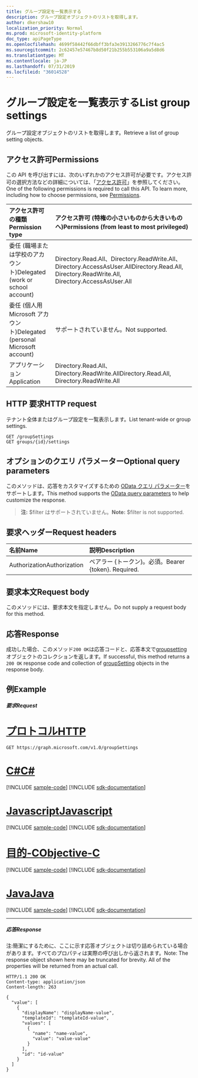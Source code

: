 ```yaml
---
title: グループ設定を一覧表示する
description: グループ設定オブジェクトのリストを取得します。
author: dkershaw10
localization_priority: Normal
ms.prod: microsoft-identity-platform
doc_type: apiPageType
ms.openlocfilehash: 4699f58442f66dbff3bfa3e3913266776c7f4ac5
ms.sourcegitcommit: 2c62457e57467b8d50f21b255b553106a9a5d8d6
ms.translationtype: MT
ms.contentlocale: ja-JP
ms.lasthandoff: 07/31/2019
ms.locfileid: "36014528"
---
```

# <a name="list-group-settings"></a><span data-ttu-id="83e07-103">グループ設定を一覧表示する</span><span class="sxs-lookup"><span data-stu-id="83e07-103">List group settings</span></span>

<span data-ttu-id="83e07-104">グループ設定オブジェクトのリストを取得します。</span><span class="sxs-lookup"><span data-stu-id="83e07-104">Retrieve a list of group setting objects.</span></span>

## <a name="permissions"></a><span data-ttu-id="83e07-105">アクセス許可</span><span class="sxs-lookup"><span data-stu-id="83e07-105">Permissions</span></span>

<span data-ttu-id="83e07-p101">この API を呼び出すには、次のいずれかのアクセス許可が必要です。アクセス許可の選択方法などの詳細については、「[アクセス許可](/graph/permissions-reference)」を参照してください。</span><span class="sxs-lookup"><span data-stu-id="83e07-p101">One of the following permissions is required to call this API. To learn more, including how to choose permissions, see [Permissions](/graph/permissions-reference).</span></span>


|<span data-ttu-id="83e07-108">アクセス許可の種類</span><span class="sxs-lookup"><span data-stu-id="83e07-108">Permission type</span></span>      | <span data-ttu-id="83e07-109">アクセス許可 (特権の小さいものから大きいものへ)</span><span class="sxs-lookup"><span data-stu-id="83e07-109">Permissions (from least to most privileged)</span></span>              |
|:--------------------|:---------------------------------------------------------|
|<span data-ttu-id="83e07-110">委任 (職場または学校のアカウント)</span><span class="sxs-lookup"><span data-stu-id="83e07-110">Delegated (work or school account)</span></span> | <span data-ttu-id="83e07-111">Directory.Read.All、Directory.ReadWrite.All、Directory.AccessAsUser.All</span><span class="sxs-lookup"><span data-stu-id="83e07-111">Directory.Read.All, Directory.ReadWrite.All, Directory.AccessAsUser.All</span></span>    |
|<span data-ttu-id="83e07-112">委任 (個人用 Microsoft アカウント)</span><span class="sxs-lookup"><span data-stu-id="83e07-112">Delegated (personal Microsoft account)</span></span> | <span data-ttu-id="83e07-113">サポートされていません。</span><span class="sxs-lookup"><span data-stu-id="83e07-113">Not supported.</span></span>    |
|<span data-ttu-id="83e07-114">アプリケーション</span><span class="sxs-lookup"><span data-stu-id="83e07-114">Application</span></span> | <span data-ttu-id="83e07-115">Directory.Read.All、Directory.ReadWrite.All</span><span class="sxs-lookup"><span data-stu-id="83e07-115">Directory.Read.All, Directory.ReadWrite.All</span></span> |

## <a name="http-request"></a><span data-ttu-id="83e07-116">HTTP 要求</span><span class="sxs-lookup"><span data-stu-id="83e07-116">HTTP request</span></span>
<!-- { "blockType": "ignored" } -->

<span data-ttu-id="83e07-117">テナント全体またはグループ設定を一覧表示します。</span><span class="sxs-lookup"><span data-stu-id="83e07-117">List tenant-wide or group settings.</span></span>

```http
GET /groupSettings
GET groups/{id}/settings
```
## <a name="optional-query-parameters"></a><span data-ttu-id="83e07-118">オプションのクエリ パラメーター</span><span class="sxs-lookup"><span data-stu-id="83e07-118">Optional query parameters</span></span>
<span data-ttu-id="83e07-119">このメソッドは、応答をカスタマイズするための [OData クエリ パラメーター](/graph/query-parameters)をサポートします。</span><span class="sxs-lookup"><span data-stu-id="83e07-119">This method supports the [OData query parameters](/graph/query-parameters) to help customize the response.</span></span>

><span data-ttu-id="83e07-120">**注:** $filter はサポートされていません。</span><span class="sxs-lookup"><span data-stu-id="83e07-120">**Note:** $filter is not supported.</span></span>

## <a name="request-headers"></a><span data-ttu-id="83e07-121">要求ヘッダー</span><span class="sxs-lookup"><span data-stu-id="83e07-121">Request headers</span></span>
| <span data-ttu-id="83e07-122">名前</span><span class="sxs-lookup"><span data-stu-id="83e07-122">Name</span></span> | <span data-ttu-id="83e07-123">説明</span><span class="sxs-lookup"><span data-stu-id="83e07-123">Description</span></span> |
|:----------|:----------|
| <span data-ttu-id="83e07-124">Authorization</span><span class="sxs-lookup"><span data-stu-id="83e07-124">Authorization</span></span>  | <span data-ttu-id="83e07-p102">ベアラー {トークン}。必須。</span><span class="sxs-lookup"><span data-stu-id="83e07-p102">Bearer {token}. Required.</span></span> |

## <a name="request-body"></a><span data-ttu-id="83e07-127">要求本文</span><span class="sxs-lookup"><span data-stu-id="83e07-127">Request body</span></span>
<span data-ttu-id="83e07-128">このメソッドには、要求本文を指定しません。</span><span class="sxs-lookup"><span data-stu-id="83e07-128">Do not supply a request body for this method.</span></span>

## <a name="response"></a><span data-ttu-id="83e07-129">応答</span><span class="sxs-lookup"><span data-stu-id="83e07-129">Response</span></span>

<span data-ttu-id="83e07-130">成功した場合、このメソッド`200 OK`は応答コードと、応答本文で[groupsetting](../resources/groupsetting.md)オブジェクトのコレクションを返します。</span><span class="sxs-lookup"><span data-stu-id="83e07-130">If successful, this method returns a `200 OK` response code and collection of [groupSetting](../resources/groupsetting.md) objects in the response body.</span></span>
## <a name="example"></a><span data-ttu-id="83e07-131">例</span><span class="sxs-lookup"><span data-stu-id="83e07-131">Example</span></span>

##### <a name="request"></a><span data-ttu-id="83e07-132">要求</span><span class="sxs-lookup"><span data-stu-id="83e07-132">Request</span></span>


# <a name="httptabhttp"></a>[<span data-ttu-id="83e07-133">プロトコル</span><span class="sxs-lookup"><span data-stu-id="83e07-133">HTTP</span></span>](#tab/http)
<!-- {
  "blockType": "request",
  "name": "get_groupsettings"
}-->
```http
GET https://graph.microsoft.com/v1.0/groupSettings
```
# <a name="ctabcsharp"></a>[<span data-ttu-id="83e07-134">C#</span><span class="sxs-lookup"><span data-stu-id="83e07-134">C#</span></span>](#tab/csharp)
[!INCLUDE [sample-code](../includes/snippets/csharp/get-groupsettings-csharp-snippets.md)]
[!INCLUDE [sdk-documentation](../includes/snippets/snippets-sdk-documentation-link.md)]

# <a name="javascripttabjavascript"></a>[<span data-ttu-id="83e07-135">Javascript</span><span class="sxs-lookup"><span data-stu-id="83e07-135">Javascript</span></span>](#tab/javascript)
[!INCLUDE [sample-code](../includes/snippets/javascript/get-groupsettings-javascript-snippets.md)]
[!INCLUDE [sdk-documentation](../includes/snippets/snippets-sdk-documentation-link.md)]

# <a name="objective-ctabobjc"></a>[<span data-ttu-id="83e07-136">目的-C</span><span class="sxs-lookup"><span data-stu-id="83e07-136">Objective-C</span></span>](#tab/objc)
[!INCLUDE [sample-code](../includes/snippets/objc/get-groupsettings-objc-snippets.md)]
[!INCLUDE [sdk-documentation](../includes/snippets/snippets-sdk-documentation-link.md)]

# <a name="javatabjava"></a>[<span data-ttu-id="83e07-137">Java</span><span class="sxs-lookup"><span data-stu-id="83e07-137">Java</span></span>](#tab/java)
[!INCLUDE [sample-code](../includes/snippets/java/get-groupsettings-java-snippets.md)]
[!INCLUDE [sdk-documentation](../includes/snippets/snippets-sdk-documentation-link.md)]

---

##### <a name="response"></a><span data-ttu-id="83e07-138">応答</span><span class="sxs-lookup"><span data-stu-id="83e07-138">Response</span></span>

<span data-ttu-id="83e07-p103">注:簡潔にするために、ここに示す応答オブジェクトは切り詰められている場合があります。すべてのプロパティは実際の呼び出しから返されます。</span><span class="sxs-lookup"><span data-stu-id="83e07-p103">Note: The response object shown here may be truncated for brevity. All of the properties will be returned from an actual call.</span></span>
<!-- {
  "blockType": "response",
  "truncated": true,
  "@odata.type": "microsoft.graph.groupSetting",
  "isCollection": true
} -->
```http
HTTP/1.1 200 OK
Content-type: application/json
Content-length: 263

{
  "value": [
    {
      "displayName": "displayName-value",
      "templateId": "templateId-value",
      "values": [
        {
          "name": "name-value",
          "value": "value-value"
        }
      ],
      "id": "id-value"
    }
  ]
}
```

<!-- uuid: 8fcb5dbc-d5aa-4681-8e31-b001d5168d79
2015-10-25 14:57:30 UTC -->
<!-- {
  "type": "#page.annotation",
  "description": "List groupSettings",
  "keywords": "",
  "section": "documentation",
  "tocPath": "",
  "suppressions": [
  ]
}-->
